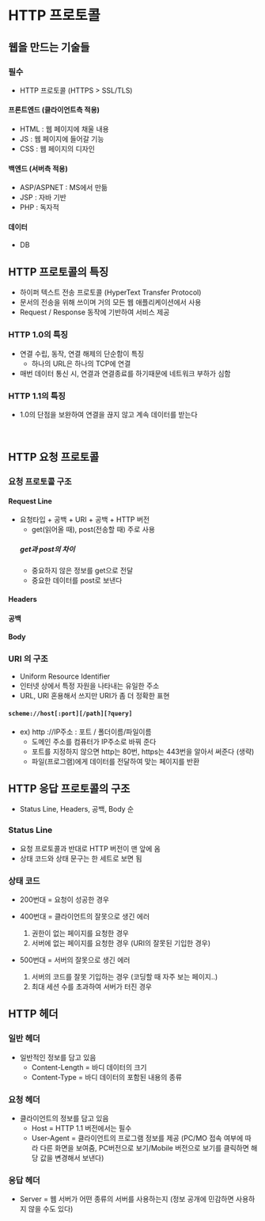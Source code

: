 # HTTP 프로토콜
## 웹을 만드는 기술들
### 필수
- HTTP 프로토콜 (HTTPS > SSL/TLS)

#### 프론트엔드 (클라이언트측 적용)
- HTML : 웹 페이지에 채울 내용
- JS : 웹 페이지에 들어갈 기능
- CSS : 웹 페이지의 디자인

#### 백엔드 (서버측 적용)
- ASP/ASPNET : MS에서 만듦
- JSP : 자바 기반
- PHP : 독자적

#### 데이터
- DB

## HTTP 프로토콜의 특징
- 하이퍼 텍스트 전송 프로토콜 (HyperText Transfer Protocol)
- 문서의 전송을 위해 쓰이며 거의 모든 웹 애플리케이션에서 사용
- Request / Response 동작에 기반하여 서비스 제공

### HTTP 1.0의 특징
- 연결 수립, 동작, 연결 해제의 단순함이 특징
  - 하나의 URL은 하나의 TCP에 연결
- 매번 데이터 통신 시, 연결과 연결종료를 하기때문에 네트워크 부하가 심함

### HTTP 1.1의 특징
- 1.0의 단점을 보완하여 연결을 끊지 않고 계속 데이터를 받는다

<br>

## HTTP 요청 프로토콜
### 요청 프로토콜 구조
#### Request Line
- 요청타입 + 공백 + URI + 공백 + HTTP 버전
  - get(읽어올 때), post(전송할 때) 주로 사용
  ##### get과 post의 차이
  - 중요하지 않은 정보를 get으로 전달
  - 중요한 데이터를 post로 보낸다
#### Headers
#### 공백
#### Body

### URI 의 구조
- Uniform Resource Identifier
- 인터넷 상에서 특정 자원을 나타내는 유일한 주소
- URL, URI 혼용해서 쓰지만 URI가 좀 더 정확한 표현

#### `scheme://host[:port][/path][?query]`
- ex) http ://IP주소 : 포트 / 폴더이름/파일이름
  - 도메인 주소를 컴퓨터가 IP주소로 바꿔 준다
  - 포트를 지정하지 않으면 http는 80번, https는 443번을 알아서 써준다 (생략)
  - 파일(프로그램)에게 데이터를 전달하여 맞는 페이지를 반환


## HTTP 응답 프로토콜의 구조
- Status Line, Headers, 공백, Body 순
### Status Line
- 요청 프로토콜과 반대로 HTTP 버전이 맨 앞에 옴
- 상태 코드와 상태 문구는 한 세트로 보면 됨

### 상태 코드
- 200번대 = 요청이 성공한 경우
- 400번대 = 클라이언트의 잘못으로 생긴 에러
    1. 권한이 없는 페이지를 요청한 경우
    2. 서버에 없는 페이지를 요청한 경우 (URI의 잘못된 기입한 경우)
    
- 500번대 = 서버의 잘못으로 생긴 에러
    1. 서버의 코드를 잘못 기입하는 경우 (코딩할 때 자주 보는 페이지..)
    2. 최대 세션 수를 초과하여 서버가 터진 경우

## HTTP 헤더
### 일반 헤더
- 일반적인 정보를 담고 있음
  - Content-Length = 바디 데이터의 크기
  - Content-Type = 바디 데이터의 포함된 내용의 종류

### 요청 헤더
- 클라이언트의 정보를 담고 있음
  - Host = HTTP 1.1 버전에서는 필수 
  - User-Agent = 클라이언트의 프로그램 정보를 제공 (PC/MO 접속 여부에 따라 다른 화면을 보여줌, PC버전으로 보기/Mobile 버전으로 보기를 클릭하면 해당 값을 변경해서 보낸다)

### 응답 헤더
- Server = 웹 서버가 어떤 종류의 서버를 사용하는지 (정보 공개에 민감하면 사용하지 않을 수도 있다)